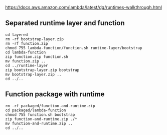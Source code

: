 https://docs.aws.amazon.com/lambda/latest/dg/runtimes-walkthrough.html

## Separated runtime layer and function
```
cd layered
rm -rf bootstrap-layer.zip
rm -rf function.zip
chmod 755 lambda-function/function.sh runtime-layer/bootstrap
cd lambda-function
zip function.zip function.sh
mv function.zip ..
cd ../runtime-layer
zip bootstrap-layer.zip bootstrap
mv bootstrap-layer.zip ..
cd ../..
```

## Function package with runtime
```
rm -rf packaged/function-and-runtime.zip
cd packaged/lambda-function
chmod 755 function.sh bootstrap
zip function-and-runtime.zip ./*
mv function-and-runtime.zip ..
cd ../..
```